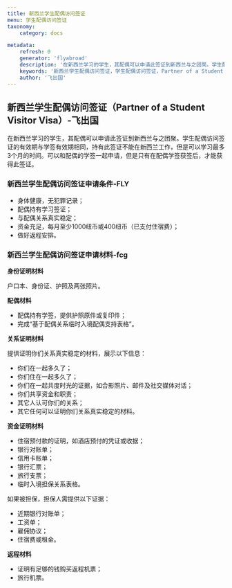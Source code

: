 ```yaml
---
title: 新西兰学生配偶访问签证
menu: 学生配偶访问签证
taxonomy:
    category: docs

metadata:
    refresh: 0
    generator: 'flyabroad'
    description: '在新西兰学习的学生，其配偶可以申请此签证到新西兰与之团聚。学生配偶访问签证的有效期与学签有效期相同，持有此签证不能在新西兰工作，但是可以学习最多3个月的时间。可以和配偶的学签一起申请，但是只有在配偶学签获签后，才能获得此签证。'
    keywords: '新西兰学生配偶访问签证，学生配偶访问签证，Partner of a Student Visitor Visa'
    author: '飞出国'
---
```


## 新西兰学生配偶访问签证（Partner of a Student Visitor Visa）-飞出国

在新西兰学习的学生，其配偶可以申请此签证到新西兰与之团聚。学生配偶访问签证的有效期与学签有效期相同，持有此签证不能在新西兰工作，但是可以学习最多3个月的时间。可以和配偶的学签一起申请，但是只有在配偶学签获签后，才能获得此签证。

### 新西兰学生配偶访问签证申请条件-FLY

* 身体健康，无犯罪记录；
* 配偶持有学习签证；
* 与配偶关系真实稳定；
* 资金充足，每月至少1000纽币或400纽币（已支付住宿费）；
* 做好返程安排。

### 新西兰学生配偶访问签证申请材料-fcg

**身份证明材料**

户口本、身份证、护照及两张照片。

**配偶材料**

* 配偶持有学签，提供护照原件或复印件；
* 完成“基于配偶关系临时入境配偶支持表格”。

**关系证明材料**

提供证明你们关系真实稳定的材料，展示以下信息：

* 你们在一起多久了；
* 你们住在一起多久了；
* 你们在一起共度时光的证据，如合影照片、邮件及社交媒体对话；
* 你们共享资金和职责；
* 其它人认可你们的关系；
* 其它任何可以证明你们关系真实稳定的材料。

**资金证明材料**

* 住宿预付款的证明，如酒店预付的凭证或收据；
* 银行对账单；
* 信用卡账单；
* 银行汇票；
* 旅行支票；
* 临时入境担保关系表格。

如果被担保，担保人需提供以下证据：

* 近期银行对账单；
* 工资单；
* 雇佣协议；
* 住宿费或租金。

**返程材料**

* 证明有足够的钱购买返程机票；
* 旅行机票。





